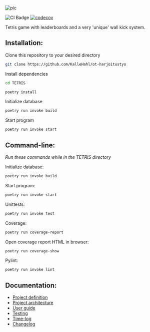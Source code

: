 
<img src=https://github.com/KalleHahl/ot-harjoitustyo/blob/main/TETRIS/src/assets/TETRIS.png alt='pic'>

![CI Badge](https://github.com/KalleHahl/ot-harjoitustyo/workflows/CI/badge.svg) [![codecov](https://codecov.io/gh/KalleHahl/ot-harjoitustyo/branch/main/graph/badge.svg?token=D9XSGLPQI0)](https://codecov.io/gh/KalleHahl/ot-harjoitustyo)

Tetris game with leaderboards and a very 'unique' wall kick system.
## Installation:
Clone this repository to your desired directory

```bash
git clone https://github.com/KalleHahl/ot-harjoitustyo
```

Install dependencies


```bash
cd TETRIS
```

```bash
poetry install
```

Initialize database

```bash
poetry run invoke build
```

Start program

```bash
poetry run invoke start
```
## Command-line:
*Run these commands while in the TETRIS directory*

Initialize database:
```bash
poetry run invoke build
```

Start program:

```bash
poetry run invoke start
```

Unittests:

```bash
poetry run invoke test
```

Coverage:

```bash
poetry run coverage-report
```

Open coverage report HTML in browser:

```bash
poetry run coverage-show
```

Pylint:

```bash
poetry run invoke lint
```

## Documentation:
* [Project definition](https://github.com/KalleHahl/ot-harjoitustyo/blob/main/documentation/definition.md)
* [Project architecture](https://github.com/KalleHahl/ot-harjoitustyo/blob/main/documentation/architecture.md)
* [User guide](https://github.com/KalleHahl/ot-harjoitustyo/blob/main/documentation/userguide.md)
* [Testing](https://github.com/KalleHahl/ot-harjoitustyo/blob/main/documentation/testing.md)
* [Time-log](https://github.com/KalleHahl/ot-harjoitustyo/blob/main/documentation/timelog.md)
* [Changelog](https://github.com/KalleHahl/ot-harjoitustyo/blob/main/documentation/changelog.md)
